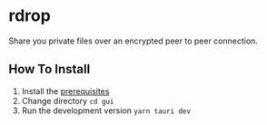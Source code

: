 # rdrop

Share you private files over an encrypted peer to peer connection.

## How To Install
1. Install the [prerequisites](https://tauri.app/v1/guides/getting-started/prerequisites)
2. Change directory `cd gui`
3. Run the development version `yarn tauri dev`
